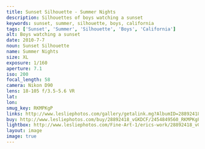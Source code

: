 ```yaml
---
title: Sunset Silhouette - Summer Nights
description: Silhouettes of boys watching a sunset
keywords: sunset, summer, silhouette, boys, california
tags: ['Sunset', 'Summer', 'Silhouette', 'Boys', 'California']
alt: Boys watching a sunset
date: 2010-7-7
noun: Sunset Silhouette
name: Summer Nights
size: XL
exposure: 1/160
aperture: 7.1
iso: 200
focal_length: 58
camera: Nikon D90
lens: 18-105 f/3.5-5.6 VR
lat: 
lon: 
smug_key: RKMPKgP
links: http://www.lesliephotos.com/gallery/getalink.mg?AlbumID=28892418&AlbumKey=vGKDCF&ImageID=2454849560&ImageKey=RKMPKgP&how=forum&Page=1
buy: http://www.lesliephotos.com/buy/28892418_vGKDCF/2454849560_RKMPKgP/
lightbox: http://www.lesliephotos.com/Fine-Art-1/erics-work/28892418_vGKDCF#!i=2454849560&k=RKMPKgP&lb=1&s=A
layout: image
image: true
---
```

